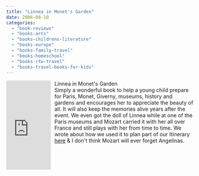 ```yaml
---
title: "Linnea in Monet's Garden"
date: 2006-08-10
categories: 
  - "book-reviews"
  - "books-arts"
  - "books-childrens-literature"
  - "books-europe"
  - "books-family-travel"
  - "books-homeschool"
  - "books-rtw-travel"
  - "books-travel-books-for-kids"
---
```


<iframe scrolling="no" frameborder="0" marginheight="0" marginwidth="0" src="http://rcm.amazon.com/e/cm?t=soultravelers-20&o=1&p=8&l=as1&asins=9129583144&fc1=000000&IS2=1&lt1=_blank&lc1=0000FF&bc1=000000&bg1=FFFFFF&f=ifr" style="width: 120px; height: 240px; margin-right: 10px; float: left; margin-bottom: 20px;"></iframe>

Linnea in Monet's Garden  
Simply a wonderful book to help a young child prepare for Paris, Monet, Giverny, museums, history and gardens and encourages her to appreciate the beauty of all. It will also keep the memories alive years after the event. We even got the doll of Linnea while at one of the Paris museums and Mozart carried it with her all over France and still plays with her from time to time. We wrote about how we used it to plan part of our Itinerary [here](http://soultravelers3new.local/2006/10/giverny-monets.html#more) & I don't think Mozart will ever forget Angelinas.
